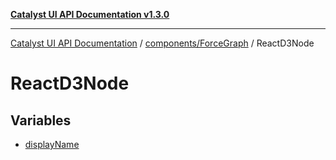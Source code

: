 [**Catalyst UI API Documentation v1.3.0**](../../../../README.md)

---

[Catalyst UI API Documentation](../../../../README.md) / [components/ForceGraph](../../README.md) / ReactD3Node

# ReactD3Node

## Variables

- [displayName](variables/displayName.md)
